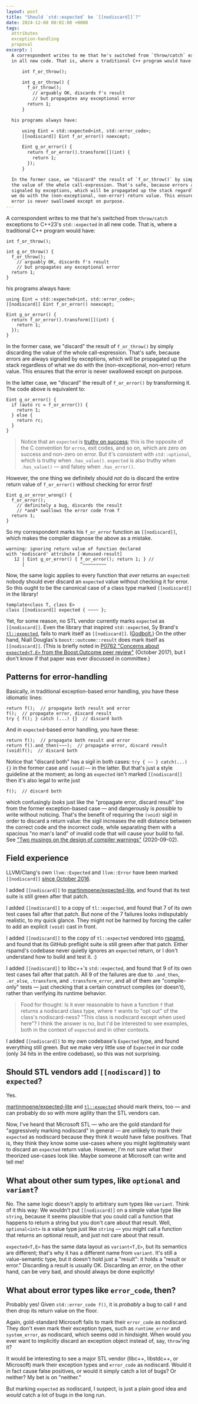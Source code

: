 ```yaml
---
layout: post
title: "Should `std::expected` be `[[nodiscard]]`?"
date: 2024-12-08 00:01:00 +0000
tags:
  attributes
  exception-handling
  proposal
excerpt: |
  A correspondent writes to me that he's switched from `throw/catch` exceptions to C++23's `std::expected`
  in all new code. That is, where a traditional C++ program would have:

      int f_or_throw();

      int g_or_throw() {
        f_or_throw();
          // arguably OK, discards f's result
          // but propagates any exceptional error
        return 1;
      }

  his programs always have:

      using Eint = std::expected<int, std::error_code>;
      [[nodiscard]] Eint f_or_error() noexcept;

      Eint g_or_error() {
        return f_or_error().transform([](int) {
          return 1;
        });
      }

  In the former case, we "discard" the result of `f_or_throw()` by simply discarding
  the value of the whole call-expression. That's safe, because errors are always
  signaled by exceptions, which will be propagated up the stack regardless of what
  we do with the (non-exceptional, non-error) return value. This ensures that the
  error is never swallowed except on purpose.
---
```


A correspondent writes to me that he's switched from `throw/catch` exceptions to C++23's `std::expected`
in all new code. That is, where a traditional C++ program would have:

    int f_or_throw();

    int g_or_throw() {
      f_or_throw();
        // arguably OK, discards f's result
        // but propagates any exceptional error
      return 1;
    }

his programs always have:

    using Eint = std::expected<int, std::error_code>;
    [[nodiscard]] Eint f_or_error() noexcept;

    Eint g_or_error() {
      return f_or_error().transform([](int) {
        return 1;
      });
    }

In the former case, we "discard" the result of `f_or_throw()` by simply discarding
the value of the whole call-expression. That's safe, because errors are always
signaled by exceptions, which will be propagated up the stack regardless of what
we do with the (non-exceptional, non-error) return value. This ensures that the
error is never swallowed except on purpose.

In the latter case, we "discard" the result of `f_or_error()` by transforming it.
The code above is equivalent to:

    Eint g_or_error() {
      if (auto rc = f_or_error()) {
        return 1;
      } else {
        return rc;
      }
    }

> Notice that an `expected` is [truthy on success](https://en.cppreference.com/w/cpp/utility/expected/operator_bool);
> this is the opposite of the C convention for `errno`, exit codes, and so on, which are zero on success
> and non-zero on error. But it's consistent with `std::optional`, which is truthy when `.has_value()`.
> `expected` is also truthy when `.has_value()` — and falsey when `.has_error()`.

However, the one thing we definitely should _not_ do is discard the entire return value
of `f_or_error()` without checking for error first!

    Eint g_or_error_wrong() {
      f_or_error();
        // definitely a bug, discards the result
        // *and* swallows the error code from f
      return 1;
    }

So my correspondent marks his `f_or_error` function as `[[nodiscard]]`, which makes the compiler
diagnose the above as a mistake.

    warning: ignoring return value of function declared
    with 'nodiscard' attribute [-Wunused-result]
       12 | Eint g_or_error() { f_or_error(); return 1; } // 
          |                     ^~~~~~~~~~

Now, the same logic applies to every function that _ever_ returns an `expected`: nobody should ever
discard an `expected` value without checking it for error. So this ought to be the canonical case
of a class type marked `[[nodiscard]]` in the library!

    template<class T, class E>
    class [[nodiscard]] expected { ~~~~ };

Yet, for some reason, no STL vendor currently marks `expected` as `[[nodiscard]]`.
Even the library that inspired `std::expected`, Sy Brand's [`tl::expected`](https://github.com/TartanLlama/expected/blob/292eff8/include/tl/expected.hpp#L1247),
fails to mark itself as `[[nodiscard]]`. ([Godbolt.](https://godbolt.org/z/789oY8deT))
On the other hand, Niall Douglas's `boost::outcome::result` does mark itself as `[[nodiscard]]`.
(This is briefly noted in [P0762 "Concerns about `expected<T,E>` from the Boost.Outcome peer review"](https://www.open-std.org/jtc1/sc22/wg21/docs/papers/2017/p0762r0.pdf)
(October 2017), but I don't know if that paper was ever discussed in committee.)

## Patterns for error-handling

Basically, in traditional exception-based error handling, you have these idiomatic lines:

    return f();  // propagate both result and error
    f();  // propagate error, discard result
    try { f(); } catch (...) {}  // discard both

And in `expected`-based error handling, you have these:

    return f();  // propagate both result and error
    return f().and_then(~~~);  // propagate error, discard result
    (void)f();  // discard both

Notice that "discard both" has a sigil in both cases: `try { ~~ } catch(...){}`
in the former case and `(void)~~` in the latter. But that's just a style guideline
at the moment; as long as `expected` isn't marked `[[nodiscard]]` then it's also
legal to write just

    f();  // discard both

which confusingly _looks_ just like the "propagate error, discard result" line
from the former exception-based case — and dangerously is _possible_ to write
without noticing. That's the benefit of requiring the `(void)` sigil in order
to discard a return value: the sigil increases the edit distance
between the correct code and the incorrect code, while separating them with
a spacious "no man's land" of invalid code that will cause your build to fail.
See ["Two musings on the design of compiler warnings"](/blog/2020/09/02/wparentheses/#musing-suppression-mechanisms-are-about-edit-distance-and-about-signaling) (2020-09-02).

## Field experience

LLVM/Clang's own `llvm::Expected` and `llvm::Error` have been marked `[[nodiscard]]` [since October 2016](https://github.com/llvm/llvm-project/commit/8659d16631fdd1ff519a25d6867ddd9dbda8aea9).

I added `[[nodiscard]]` to [martinmoene/expected-lite](https://github.com/martinmoene/expected-lite), and found that
its test suite is still green after that patch.

I added `[[nodiscard]]` to a copy of `tl::expected`, and found that 7 of its own test cases fail after that patch.
But none of the 7 failures looks indisputably realistic, to my quick glance. They might not be harmed by forcing
the caller to add an explicit `(void)` cast in front.

I added `[[nodiscard]]` to the copy of `tl::expected` vendored into [rspamd](https://github.com/rspamd/rspamd/tree/eecb96c/contrib/expected),
and found that its GitHub preflight suite is still green after that patch. Either rspamd's codebase never
quietly ignores an `expected` return, or I don't understand how to build and test it. :)

I added `[[nodiscard]]` to libc++'s `std::expected`, and found that 9 of its own test cases fail after that patch.
All 9 of the failures are due to `.and_then`, `.or_else`, `.transform`, and `.transform_error`, and
all of them are "compile-only" tests — just checking that a certain construct compiles (or doesn't), rather than
verifying its runtime behavior.

> Food for thought: Is it ever reasonable to have a function `f` that returns a nodiscard class type,
> where `f` wants to "opt out" of the class's nodiscard-ness? "This class is nodiscard except when used
> here"? I think the answer is no, but I'd be interested to see examples, both in the context of
> `expected` and in other contexts.

I added `[[nodiscard]]` to my own codebase's `Expected` type, and found everything still green.
But we make very little use of `Expected` in our code (only 34 hits in the entire codebase),
so this was not surprising.

## Should STL vendors add `[[nodiscard]]` to `expected`?

Yes.

[martinmoene/expected-lite](https://github.com/martinmoene/expected-lite)
and [`tl::expected`](https://github.com/tartanllama/expected) should mark theirs, too —
and can probably do so with more agility than the STL vendors can.

Now, I've heard that Microsoft STL — who are the gold standard for "aggressively marking nodiscard"
in general — are unlikely to mark their `expected` as nodiscard because they think it would have
false positives. That is, they think they know some use-cases where you might legitimately
want to discard an `expected` return value. However, I'm not sure what their theorized use-cases
look like. Maybe someone at Microsoft can write and tell me!

## What about other sum types, like `optional` and `variant`?

No. The same logic doesn't apply to arbitrary sum types like `variant`. Think of it this way:
We wouldn't put `[[nodiscard]]` on a simple value type like `string`, because it seems
plausible that you could call a function that happens to return a string but you don't care
about that result. Well, `optional<int>` is a value type just like `string` — you might call
a function that returns an optional result, and just not care about that result.

`expected<T,E>` has the same data layout as `variant<T,E>`, but its semantics are different;
that's why it has a different name from `variant`. It's still a value-semantic type, but
it doesn't hold just a "result": it holds a "result or error."
Discarding a result is usually OK. Discarding an _error_, on the other hand, can be very bad,
and should always be done explicitly!

## What about error types like `error_code`, then?

Probably yes! Given `std::error_code f()`, it is _probably_ a bug to call `f` and then
drop its return value on the floor.

Again, gold-standard Microsoft fails to mark their `error_code` as nodiscard.
They don't even mark their exception types, such as `runtime_error` and `system_error`,
as nodiscard, which seems odd in hindsight. When would you ever want to implicitly discard
an exception object instead of, say, `throw`'ing it?

It would be interesting to see a major STL vendor (libc++, libstdc++, or Microsoft)
mark their exception types and `error_code` as nodiscard. Would it in fact cause
false positives, or would it simply catch a lot of bugs? Or neither? My bet is on "neither."

But marking `expected` as nodiscard, I suspect, is just a plain good idea and _would_
catch a lot of bugs in the long run.
